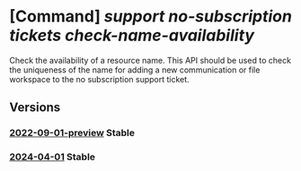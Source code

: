 # [Command] _support no-subscription tickets check-name-availability_

Check the availability of a resource name. This API should be used to check the uniqueness of the name for adding a new communication or file workspace to the no subscription support ticket.

## Versions

### [2022-09-01-preview](/Resources/mgmt-plane/L3Byb3ZpZGVycy9taWNyb3NvZnQuc3VwcG9ydC9zdXBwb3J0dGlja2V0cy97fS9jaGVja25hbWVhdmFpbGFiaWxpdHk=/2022-09-01-preview.xml) **Stable**

<!-- mgmt-plane /providers/microsoft.support/supporttickets/{}/checknameavailability 2022-09-01-preview -->

### [2024-04-01](/Resources/mgmt-plane/L3Byb3ZpZGVycy9taWNyb3NvZnQuc3VwcG9ydC9zdXBwb3J0dGlja2V0cy97fS9jaGVja25hbWVhdmFpbGFiaWxpdHk=/2024-04-01.xml) **Stable**

<!-- mgmt-plane /providers/microsoft.support/supporttickets/{}/checknameavailability 2024-04-01 -->
